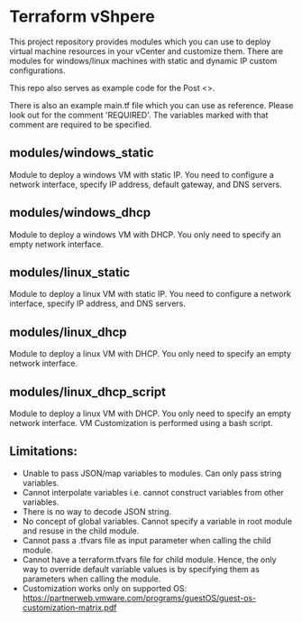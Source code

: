 # Terraform vShpere

This project repository provides modules which you can use to deploy virtual machine resources in your vCenter and customize them. There are modules for windows/linux machines with static and dynamic IP custom configurations. 

This repo also serves as example code for the Post <>.

There is also an example main.tf file which you can use as reference. Please look out for the comment 'REQUIRED'. The variables marked with that comment are required to be specified. 

## modules/windows_static
Module to deploy a windows VM with static IP. You need to configure a network interface, specify IP address, default gateway, and DNS servers.

## modules/windows_dhcp
Module to deploy a windows VM with DHCP. You only need to specify an empty network interface.

## modules/linux_static
Module to deploy a linux VM with static IP. You need to configure a network interface, specify IP address, and DNS servers.

## modules/linux_dhcp
Module to deploy a linux VM with DHCP. You only need to specify an empty network interface.

## modules/linux_dhcp_script
Module to deploy a linux VM with DHCP. You only need to specify an empty network interface. VM Customization is performed using a bash script.


## Limitations:
* Unable to pass JSON/map variables to modules. Can only pass string variables.
* Cannot interpolate variables i.e. cannot construct variables from other variables.
* There is no way to decode JSON string. 
* No concept of global variables. Cannot specify a variable in root module and resuse in the child module.
* Cannot pass a .tfvars file as input parameter when calling the child module. 
* Cannot have a terraform.tfvars file for child module. Hence, the only way to override default variable values is by specifying them as parameters when calling the module. 
* Customization works only on supported OS: https://partnerweb.vmware.com/programs/guestOS/guest-os-customization-matrix.pdf
